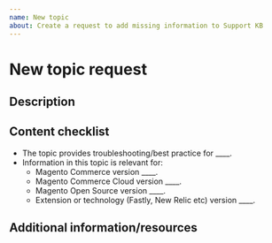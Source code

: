 ```yaml
---
name: New topic
about: Create a request to add missing information to Support KB
---
```


# New topic request

## Description

<!-- (REQUIRED) What topic is missing from support.magento.kb? -->

## Content checklist

<!-- (REQUIRED) List specific information or details to include in this topic -->

<!-- Use the following checklist template as a starting point -->

* The topic provides troubleshooting/best practice for ____.
* Information in this topic is relevant for:
  * Magento Commerce version  ____.
  * Magento Commerce Cloud version  ____.
  * Magento Open Source version  ____.
  * Extension or technology (Fastly, New Relic etc) version   ____.

## Additional information/resources

<!-- (OPTIONAL) Any information you already know or other online resources that cover this topic -->

<!--
Thank you for taking the time to report this issue!
GitHub Issues should only be created for problems/topics related to this project's codebase.
 
Before submitting this issue, please make sure you are complying with our Code of Conduct:
https://github.com/magento/devdocs/blob/master/.github/CODE_OF_CONDUCT.md
 
Issues that do not comply with our Code of Conduct or do not contain enough information may be closed at the maintainers' discretion.
 
Feel free to remove this section before creating this issue.
-->
